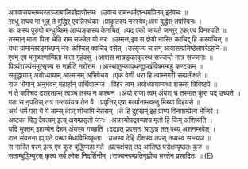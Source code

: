 

  
आश्वासयन्तम्भरतञ्जाबालिर्ब्राह्मणोत्तमः ।उवाच रामन्धर्मज्ञन्धर्मापेतम् इदंवचः  ॥   
साधु राघव मा भूत् ते बुद्धिर् एवन्निरर्थका ।प्राकृतस्य नरस्येव;आर्य बुद्धेस् तपस्विनः ।  
कः कस्य पुरुषो बन्धुष्किम् आप्यङ्कस्य केनचित् ।यद् एको जायते जन्तुर् एक;एव विनश्यति  ॥   
तस्मान् माता पिता चेति राम सज्जेत यो नरः ।उम्मत्त;इव स ज्ञेयो नास्ति काचिद्द् हि कस्यचित्  ॥   
यथा ग्रामान्तरङ्गच्छन् नरः कश्चित् क्वचिद् वसेत् ।उत्सृज्य च तम् आवासम्प्रतिष्ठेतापरेऽहनि  ॥   
एवम् एव मनुष्याणाम्पिता माता गृहंवसु ।आवास मात्रङ्काकुत्स्थ सज्जन्ते नात्र सज्जनाः  ॥   
पित्र्यंराज्यंसमुत्सृज्य स नार्हति नरोत्तम ।आस्थातुम्कापथन्दुह्खंविषमम्बहु कण्टकम्  ॥   
समृद्धायाम् अयोध्यायाम् आत्मानम् अभिषेचय ।एक वेणी धरा हि त्वाम्नगरी सम्प्रतीक्षते  ॥   
राज भोगान् अनुभवन् महार्हान् पार्थिवात्मज ।विहर त्वम् अयोध्यायाम्यथा शक्रस् त्रिविष्टपे  ॥   
न ते कश्चिद् दशरतह्स् त्वञ्च तस्य न कश्चन ।अंयो राजा त्वम् अंयश् च तस्मात् कुरु यद् उच्यते  ॥   
गतः स नृपतिस् तत्र गन्तव्यंयत्र तेन वै ।प्रवृत्तिर् एषा मर्त्यानाम्त्वन्तु मिथ्या विहंयसे  ॥   
अर्थ धर्म परा ये ये ताम्स् ताञ् शोचामि नेतरान् ।ते हि दुह्खम् इह प्राप्य विनाशम्प्रेत्य भेजिरे  ॥   
अष्टका पितृ दैवत्यम् इत्य् अयम्प्रसृतो जनः ।अन्नस्योपद्रवम्पश्य मृतो हि किम् अशिष्यति ।  
यदि भुक्तम् इहाम्येन देहम् अंयस्य गच्छति ।दद्यात् प्रवसतः श्राद्धन्न तत् पथ्य् अशनम्भवेत् ।  
दान संवनना ह्य् एते ग्रन्था मेधाविभिष्कृताः ।यजस्व देहि दीक्षस्व तपस् तप्यस्व सन्त्यज  ॥   
स नास्ति परम् इत्य् एव कुरु बुद्धिम्महा मते ।प्रत्यक्षंयत् तद् आतिष्ठ परोक्षम्पृष्ठतः कुरु  ॥   
सताम्बुद्धिम्पुरस् कृत्य सर्व लोक निदर्शिनीम् ।राज्यन्त्वम्प्रतिगृह्णीष्व भरतेन प्रसादितः  ॥ (E)  
